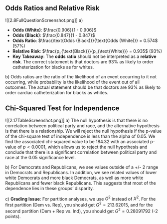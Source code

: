 ## Odds Ratios and Relative Risk

![[2.8FullQuestionScreenshot.png]]
a) 
- **Odds (White)**: $\frac{0.906}{1 - 0.906}$
- **Odds (Black)**: $\frac{0.847}{1 - 0.847}$
- **Odds Ratio**: $\frac{\text{Odds (Black)}}{\text{Odds (White)}} = 0.574$ (57%)
- **Relative Risk**: $\frac{p_{\text{Black}}}{p_{\text{White}}} = 0.935$ (93%)
- **Key Takeaway**: The **odds ratio** should not be interpreted as a **relative risk**. The correct statement is that doctors are 93% as likely to order catheterization for blacks as for whites.

b) Odds ratios are the ratio of the likelihood of an event occurring to it not occurring, while probability is the likelihood of the event out of all outcomes. The actual statement should be that doctors are 93% as likely to order cardiac catheterization for blacks as whites.

## Chi-Squared Test for Independence

![[2.17TableScreenshot.png]]
a) The null hypothesis is that there is no correlation between political party and race, and the alternative hypothesis is that there is a relationship. We will reject the null hypothesis if the p-value of the chi-square test of independence is less than the alpha of 0.05. We find the associated chi-squared value to be 184.32 with an associated p-value of $p < 0.0001$, which allows us to reject the null hypothesis and conclude that there is a significant correlation between political party and race at the 0.05 significance level.

b) For Democrats and Republicans, we see values outside of a +/- 2 range in Democrats and Republicans. In addition, we see related values of lower white Democrats and more black Democrats, as well as more white Republicans and fewer black Republicans. This suggests that most of the dependence lies in these groups’ disparity.

c) **Grading Issue**: For partition analyses, we use $G^2$ instead of $X^2$. For the first partition (Dem vs. Rep), you should get $G^2 = 213.62015$, and for the second partition (Dem + Rep vs. Ind), you should get $G^2 = 0.28091792$ (-2 points).
